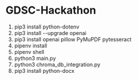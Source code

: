 # GDSC-Hackathon

1. pip3 install python-dotenv
2. pip3 install --upgrade openai
3. pip3 install openai pillow PyMuPDF pytesseract
4. pipenv install
5. pipenv shell
6. python3 main.py
7. python3 chroma_db_integration.py
8. pip3 install python-docx



